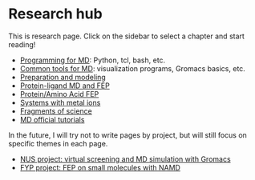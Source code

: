 # Research hub

This is research page. Click on the sidebar to select a chapter and start reading!

- [Programming for MD](/research/Programming-for-MD.md): Python, tcl, bash, etc.
- [Common tools for MD](/research/Common-tools.md): visualization programs, Gromacs basics, etc.
- [Preparation and modeling](/research/Preparation-and-modeling.md)
- [Protein-ligand MD and FEP](/research/Protein-ligand-simulation.md)
- [Protein/Amino Acid FEP](/research/AA-MD-FEP.md)
- [Systems with metal ions](/research/Metal-ion.md)
- [Fragments of science](/research/academic-notes.md)
- [MD official tutorials](/research/Previous-projects/MD-tutorials-all.md)

In the future, I will try not to write pages by project, but will still focus on specific themes in each page.
- [NUS project: virtual screening and MD simulation with Gromacs](/research/Previous-projects/UROPS-run-and-result.md)
- [FYP project: FEP on small molecules with NAMD](/research/Previous-projects/FYP-notes.md)
